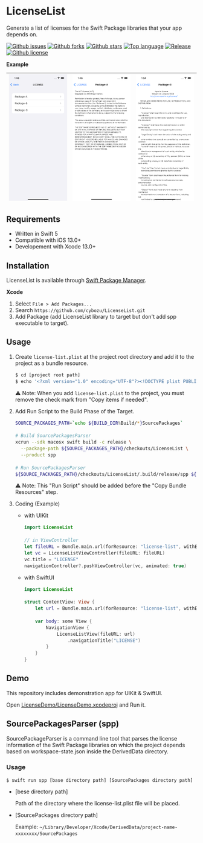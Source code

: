 # LicenseList

Generate a list of licenses for the Swift Package libraries that your app depends on.

[![Github issues](https://img.shields.io/github/issues/cybozu/LicenseList)](https://github.com/cybozu/LicenseList/issues)
[![Github forks](https://img.shields.io/github/forks/cybozu/LicenseList)](https://github.com/cybozu/LicenseList/network/members)
[![Github stars](https://img.shields.io/github/stars/cybozu/LicenseList)](https://github.com/cybozu/LicenseList/stargazers)
[![Top language](https://img.shields.io/github/languages/top/cybozu/LicenseList)](https://github.com/cybozu/LicenseList/)
[![Release](https://img.shields.io/github/v/release/cybozu/LicenseList)]()
[![Github license](https://img.shields.io/github/license/cybozu/LicenseList)](https://github.com/cybozu/LicenseList/)

**Example**

| ![top](./Screenshots/demo-top.png) | ![mit](./Screenshots/demo-mit.png) | ![apache](./Screenshots/demo-apache.png) |
| :--------------------------------: | :--------------------------------: | :--------------------------------------: |

## Requirements

- Written in Swift 5
- Compatible with iOS 13.0+
- Developement with Xcode 13.0+

## Installation

LicenseList is available through [Swift Package Manager](https://github.com/apple/swift-package-manager/).

**Xcode**

1. Select `File > Add Packages...`
2. Search `https://github.com/cybozu/LicenseList.git`
3. Add Package (add LicenseList library to target but don't add spp executable to target).

## Usage

1. Create `license-list.plist` at the project root directory and add it to the project as a bundle resource.

   ```bash
   $ cd [project root path]
   $ echo '<?xml version="1.0" encoding="UTF-8"?><!DOCTYPE plist PUBLIC "-//Apple//DTD PLIST 1.0//EN" "http://www.apple.com/DTDs/PropertyList-1.0.dtd"><plist version="1.0"><dict></dict></plist>' > license-list.plist
   ```

   ⚠️ Note: When you add `license-list.plist` to the project, you must remove the check mark from "Copy items if needed".

2. Add Run Script to the Build Phase of the Target.

   ```bash
   SOURCE_PACKAGES_PATH=`echo ${BUILD_DIR%Build/*}SourcePackages`

   # Build SourcePackagesParser
   xcrun --sdk macosx swift build -c release \
     --package-path ${SOURCE_PACKAGES_PATH}/checkouts/LicenseList \
     --product spp

   # Run SourcePackagesParser
   ${SOURCE_PACKAGES_PATH}/checkouts/LicenseList/.build/release/spp ${SRCROOT} ${SOURCE_PACKAGES_PATH}
   ```

   ⚠️ Note: This "Run Script" should be added before the "Copy Bundle Resources" step.

3. Coding (Example)

   - with UIKit

     ```swift
     import LicenseList

     // in ViewController
     let fileURL = Bundle.main.url(forResource: "license-list", withExtension: "plist")!
     let vc = LicenseListViewController(fileURL: fileURL)
     vc.title = "LICENSE"
     navigationController?.pushViewController(vc, animated: true)
     ```

   - with SwiftUI

     ```swift
     import LicenseList

     struct ContentView: View {
         let url = Bundle.main.url(forResource: "license-list", withExtension: "plist")!

         var body: some View {
             NavigationView {
                 LicenseListView(fileURL: url)
                     .navigationTitle("LICENSE")
             }
         }
     }
     ```

## Demo

This repository includes demonstration app for UIKit & SwiftUI.

Open [LicenseDemo/LicenseDemo.xcodeproj](/LicenseDemo/LicenseDemo.xcodeproj) and Run it.

## SourcePackagesParser (spp)

SourcePackageParser is a command line tool that parses the license information of the Swift Package libraries on which the project depends based on workspace-state.json inside the DerivedData directory.

### Usage

```
$ swift run spp [base directory path] [SourcePackages directory path]
```

- [bese directory path]

  Path of the directory where the license-list.plist file will be placed.

- [SourcePackages directory path]

  Example: `~/Library/Developer/Xcode/DerivedData/project-name-xxxxxxxx/SourcePackages`

